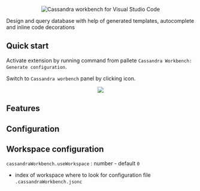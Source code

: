 
<p align="center">
<img src="https://raw.githubusercontent.com/kdcro101/vscode-cassandra/master/media/title.png" title="Cassandra workbench for Visual Studio Code" alt="Cassandra workbench for Visual Studio Code">
</p>
<p>
Design and query database with help of generated templates, autocomplete and inline code decorations
</p>


## Quick start

Activate extension by running command from pallete `Cassandra Workbench: Generate configuration`. 

Switch to `Cassandra worbench` panel by clicking icon.


<p align="center">
   <img src="https://raw.githubusercontent.com/kdcro101/vscode-cassandra/master/media/res/panel-and-settings.png?123112" />
</p>

## Features

## Configuration


## Workspace configuration
`cassandraWorkbench.useWorkspace` : number - default `0`
- index of workspace where to look for configuration file `.cassandraWorkbench.jsonc`
